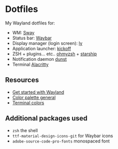 # Dotfiles

My Wayland dotfiles for:

- WM: [Sway](https://swaywm.org/)
- Status bar: [Waybar](https://github.com/Alexays/Waybar)
- Display manager (login screen): [ly](https://github.com/nullgemm/ly)
- Application launcher: [kickoff](https://github.com/j0ru/kickoff)
- ZSH + plugins... etc.. [ohmyzsh](https://github.com/ohmyzsh/ohmyzsh/) + [starship](https://github.com/starship/starship)
- Notification daemon [dunst](https://github.com/dunst-project/dunst)
- Terminal [Alacritty](https://github.com/alacritty/alacritty)

## Resources
- [Get started with Wayland](https://www.fosskers.ca/en/blog/wayland)
- [Color palette general](https://coolors.co/palette/03045e-023e8a-0077b6-0096c7-00b4d8-48cae4-90e0ef-ade8f4-caf0f8)
- [Terminal colors](https://github.com/eendroroy/alacritty-theme/blob/master/themes/hyper.yaml)

## Additional packages used
- `zsh` the shell
- `ttf-material-design-icons-git` for Waybar icons
- `adobe-source-code-pro-fonts` monospaced font